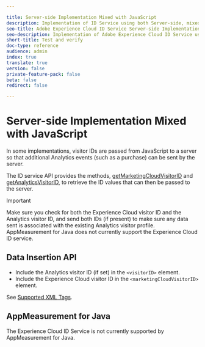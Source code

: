 ```yaml
---

title: Server-side Implementation Mixed with JavaScript
description: Implementation of ID Service using both Server-side, mixed with JavaScript
seo-title: Adobe Experience Cloud ID Service Server-side Implementation Mixed with JavaScript
seo-description: Implementation of Adobe Experience Cloud ID Service using both Server-side, mixed with JavaScript
short-title: Test and verify
doc-type: reference
audience: admin
index: true
translate: true
version: false
private-feature-pack: false
beta: false
redirect: false

---
```


<!--Meta Data Values

**Required Meta for search optimization and page data**

title: free text string

description: free text string

seo-title: free text string

seo-description: free text string

**Optional Meta for extended capabilities**

audience:
all (default), admin, developer, end-user
 
index: true (default), false
 
translate:
true (default), false
 
doc-type:
reference (default), tutorials

version:
false (default), Classic, Standard, 6.5, 6.4, 6.3, 6.2
 
private-feature-pack:
false (default), true
 
beta:
false (default), true
 
redirect:
false (default), pathname
-->

# Server-side Implementation Mixed with JavaScript

In some implementations, visitor IDs are passed from JavaScript to a server so that additional Analytics events \(such as a purchase\) can be sent by the server.

The ID service API provides the methods, [getMarketingCloudVisitorID](../../id-service-api/id-service-api-methods/id-service-api-methods-getmcvid.md) and [getAnalyticsVisitorID](../../id-service-api/id-service-api-methods/id-service-api-methods-getanalyticsvisitorid.md), to retrieve the ID values that can then be passed to the server.

>[!IMPORTANT]
>Make sure you check for both the Experience Cloud visitor ID and the Analytics visitor ID, and send both IDs \(if present\) to make sure any data sent is associated with the existing Analytics visitor profile.
AppMeasurement for Java does not currently support the Experience Cloud ID service.

## Data Insertion API

+ Include the Analytics visitor ID \(if set\) in the `<visitorID>` element.
+ Include the Experience Cloud visitor ID in the `<marketingCloudVisitorID>` element.

See [Supported XML Tags](https://marketing.adobe.com/developer/en_US/documentation/data-insertion/r-supported-tags).

## AppMeasurement for Java

The Experience Cloud ID Service is not currently supported by AppMeasurement for Java.